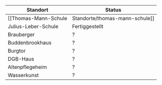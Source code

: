 | Standort                         | Status          |
|----------------------------------|-----------------|
| [[Thomas-Mann-Schule|Standorte/thomas-mann-schule]] | Kontaktaufnahme |
| Julius-Leber-Schule              | Fertiggestellt  |
| Brauberger                       | ?               |
| Buddenbrookhaus                  | ?               |
| Burgtor                          | ?               |
| DGB-Haus                         | ?               |
| Altenpflegeheim                  | ?               |
| Wasserkunst                      | ?               |